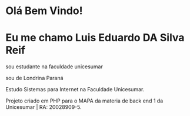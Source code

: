 # Olá Bem Vindo!

# Eu me chamo Luis Eduardo DA Silva Reif 

 

sou estudante na faculdade unicesumar 

sou de Londrina Paraná 

Estudo Sistemas para Internet na Faculdade Unicesumar.

Projeto criado em PHP para o MAPA da materia de back end 1  da Unicesumar | RA: 20028909-5.

